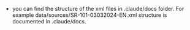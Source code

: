 - you can find the structure of the xml files in .claude/docs folder. For example data/sources/SR-101-03032024-EN.xml structure is documented in .claude/docs. 